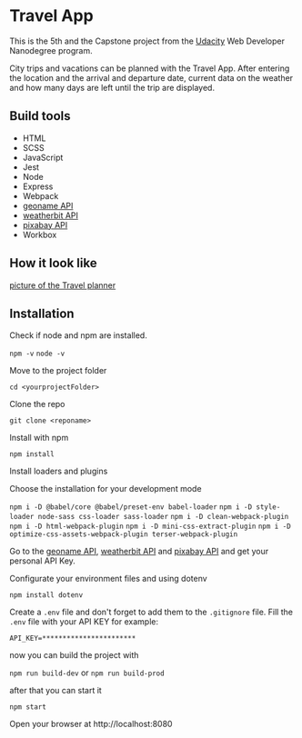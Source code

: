 # Travel App

This is the 5th and the Capstone project from the [Udacity](Udacity.com) Web Developer Nanodegree program.

City trips and vacations can be planned with the Travel App. After entering the location and the arrival and departure date, current data on the weather and how many days are left until the trip are displayed.

## Build tools

- HTML
- SCSS
- JavaScript
- Jest
- Node
- Express
- Webpack
- [geoname API](https://www.geonames.org/export/)
- [weatherbit API](https://www.weatherbit.io/)
- [pixabay API](https://pixabay.com/)
- Workbox

## How it look like

[picture of the Travel planner](./src/client/media/images/Screenshot%202022-11-14%20145701.png)

## Installation

Check if node and npm are installed.

`npm -v`
`node -v`

Move to the project folder

`cd <yourprojectFolder>`

Clone the repo

`git clone <reponame>`

Install with npm

`npm install`

Install loaders and plugins

Choose the installation for your development mode

`npm i -D @babel/core @babel/preset-env babel-loader`
`npm i -D style-loader node-sass css-loader sass-loader`
`npm i -D clean-webpack-plugin`
`npm i -D html-webpack-plugin`
`npm i -D mini-css-extract-plugin`
`npm i -D optimize-css-assets-webpack-plugin terser-webpack-plugin`

Go to the [geoname API](https://www.geonames.org/export/), [weatherbit API](https://www.weatherbit.io/) and [pixabay API](https://pixabay.com/) and get your personal API Key.

Configurate your environment files and using dotenv

`npm install dotenv`

Create a `.env` file and don't forget to add them to the `.gitignore` file.
Fill the `.env` file with your API KEY for example:

`API_KEY=***********************`

now you can build the project with

`npm run build-dev` or `npm run build-prod`

after that you can start it

`npm start`

Open your browser at http://localhost:8080
